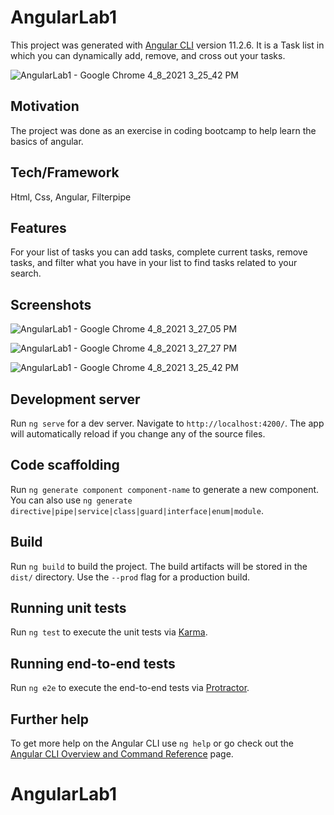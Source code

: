 # AngularLab1

This project was generated with [Angular CLI](https://github.com/angular/angular-cli) version 11.2.6.
It is a Task list in which you can dynamically add, remove, and cross out your tasks.

![AngularLab1 - Google Chrome 4_8_2021 3_25_42 PM](https://user-images.githubusercontent.com/76186882/114085034-d3b3a880-987e-11eb-9be5-1588b421f267.png)

## Motivation

The project was done as an exercise in coding bootcamp to help learn the basics of angular.

## Tech/Framework

Html, Css, Angular, Filterpipe


## Features

For your list of tasks you can add tasks, complete current tasks, remove tasks, and filter what you have in your list to find tasks related to your search.


## Screenshots
![AngularLab1 - Google Chrome 4_8_2021 3_27_05 PM](https://user-images.githubusercontent.com/76186882/114085545-8257e900-987f-11eb-9cc6-097fdd4b6a27.png)

![AngularLab1 - Google Chrome 4_8_2021 3_27_27 PM](https://user-images.githubusercontent.com/76186882/114085527-7cfa9e80-987f-11eb-9ee1-cade431c121f.png)

![AngularLab1 - Google Chrome 4_8_2021 3_25_42 PM](https://user-images.githubusercontent.com/76186882/114085565-897ef700-987f-11eb-9ea6-51c8e23f903b.png)


## Development server

Run `ng serve` for a dev server. Navigate to `http://localhost:4200/`. The app will automatically reload if you change any of the source files.

## Code scaffolding

Run `ng generate component component-name` to generate a new component. You can also use `ng generate directive|pipe|service|class|guard|interface|enum|module`.

## Build

Run `ng build` to build the project. The build artifacts will be stored in the `dist/` directory. Use the `--prod` flag for a production build.

## Running unit tests

Run `ng test` to execute the unit tests via [Karma](https://karma-runner.github.io).

## Running end-to-end tests

Run `ng e2e` to execute the end-to-end tests via [Protractor](http://www.protractortest.org/).

## Further help

To get more help on the Angular CLI use `ng help` or go check out the [Angular CLI Overview and Command Reference](https://angular.io/cli) page.
# AngularLab1

